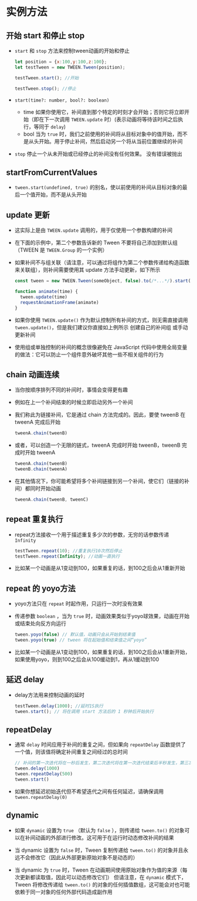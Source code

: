 # 实例方法

## 开始 start 和停止 stop

+ `start` 和 `stop` 方法来控制tween动画的开始和停止

  ```js
  let position = {x:100,y:100,z:100};
  let testTween = new TWEEN.Tween(position);

  testTween.start(); //开始

  testTween.stop(); //停止
  ```

+ `start(time?: number, bool?: boolean)`

  + time 如果你使用它，补间直到那个特定的时刻才会开始；否则它将立即开始（即在下一次调用 `TWEEN.update` 时）(表示动画将等待该时间之后执行，等同于 `delay`)
  + bool 当为 `true` 时，我们之前使用的补间将从目标对象中的值开始，而不是从头开始。用于停止补间，然后启动另一个将从当前位置继续的补间

+ `stop` 停止一个从未开始或已经停止的补间没有任何效果。 没有错误被抛出

## startFromCurrentValues

+ `tween.start(undefined, true)` 的别名，使以前使用的补间从目标对象的最后一个值开始，而不是从头开始

## update 更新

+ 这实际上是由 `TWEEN.update` 调用的，用于仅使用一个参数构建的补间

+ 在下面的示例中，第二个参数告诉新的 Tween 不要将自己添加到默认组（TWEEN 是 `TWEEN.Group` 的一个实例）
+ 如果补间不与组关联（请注意，可以通过将组作为第二个参数传递给构造函数来关联组），则补间需要使用其 update 方法手动更新，如下所示

  ```js
  const tween = new TWEEN.Tween(someObject, false).to(/*...*/).start()

  function animate(time) {
    tween.update(time)
    requestAnimationFrame(animate)
  }
  ```

+ 如果你使用 `TWEEN.update()` 作为默认控制所有补间的方式，则无需直接调用 `tween.update()`，但是我们建议你直接如上例所示 创建自己的补间组 或手动更新补间
+ 使用组或单独控制的补间的概念很像避免在 JavaScript 代码中使用全局变量的做法：它可以防止一个组件意外破坏其他一些不相关组件的行为

## chain 动画连续

+ 当你按顺序排列不同的补间时，事情会变得更有趣

+ 例如在上一个补间结束的时候立即启动另外一个补间
+ 我们称此为链接补间，它是通过 chain 方法完成的。因此，要使 tweenB 在 tweenA 完成后开始

  ```js
  tweenA.chain(tweenB)
  ```

+ 或者，可以创造一个无限的链式，tweenA 完成时开始 tweenB，tweenB 完成时开始 tweenA

  ```js
  tweenA.chain(tweenB)
  tweenB.chain(tweenA)
  ```

+ 在其他情况下，你可能希望将多个补间链接到另一个补间，使它们（链接的补间）都同时开始动画

  ```js
  tweenA.chain(tweenB, tweenC)
  ```

## repeat 重复执行

+ repeat方法接收一个用于描述重复多少次的参数，无穷的话参数传递 `Infinity`

  ```js
  testTween.repeat(10); //重复执行10次然后停止
  testTween.repeat(Infinity); //动画一直执行
  ```

+ 比如某一个动画是从1变动到100，如果重复的话，到100之后会从1重新开始

## repeat 的 yoyo方法

+ yoyo方法只在 `repeat` 时起作用，只运行一次时没有效果
+ 传递参数 `boolean` ，当为 `true` 时，动画效果类似于yoyo球效果，动画在开始或结束处向反方向运行

  ```js
  tween.yoyo(false) // 默认值，动画只会从开始到结束值
  tween.yoyo(true) // tween 将在起始值和结束值之间“yoyo”
  ```

+ 比如某一个动画是从1变动到100，如果重复的话，到100之后会从1重新开始，如果使用yoyo，则到100之后会从100缓动到1，再从1缓动到100

## 延迟 delay

+ delay方法用来控制动画的延时

  ```js
  testTween.delay(1000); //延时1S执行
  tween.start(); // 将在调用 start 方法后的 1 秒钟后开始执行
  ```

## repeatDelay

+ 通常 `delay` 时间应用于补间的重复之间，但如果向 `repeatDelay` 函数提供了一个值，则该值将确定补间重复之间经过的总时间

  ```js
  // 补间的第一次迭代将在一秒后发生，第二次迭代将在第一次迭代结束后半秒发生，第三次迭代将在第二次迭代结束后半秒发生，依此类推
  tween.delay(1000)
  tween.repeatDelay(500)
  tween.start()
  ```

+ 如果你想延迟初始迭代但不希望迭代之间有任何延迟，请确保调用 `tween.repeatDelay(0)`

## dynamic

+ 如果 `dynamic` 设置为 `true` （默认为 `false` ），则传递给 `tween.to()` 的对象可以在补间动画的外部进行修改。这可用于在运行时动态修改补间的结果

+ 当 dynamic 设置为 `false` 时，Tween 复制传递给 `tween.to()` 的对象并且永远不会修改它（因此从外部更新原始对象不是动态的）
+ 当 dynamic 为 `true` 时，Tween 在动画期间使用原始对象作为值的来源（每次更新都读取值，因此可以动态修改它们） 但请注意，在 `dynamic` 模式下，Tween 将修改传递给 `tween.to()` 的对象的任何插值数组，这可能会对也可能依赖于同一对象的任何外部代码造成副作用
